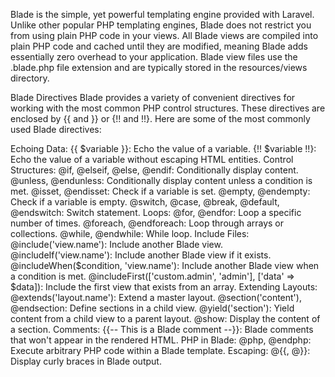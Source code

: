 Blade is the simple, yet powerful templating engine provided with Laravel. Unlike other popular PHP templating engines, Blade does not restrict you from using plain PHP code in your views. All Blade views are compiled into plain PHP code and cached until they are modified, meaning Blade adds essentially zero overhead to your application. Blade view files use the .blade.php file extension and are typically stored in the resources/views directory.

Blade Directives
Blade provides a variety of convenient directives for working with the most common PHP control structures. These directives are enclosed by {{ and }} or {!! and !!}. Here are some of the most commonly used Blade directives:

Echoing Data:
{{ $variable }}: Echo the value of a variable.
{!! $variable !!}: Echo the value of a variable without escaping HTML entities.
Control Structures:
@if, @elseif, @else, @endif: Conditionally display content.
@unless, @endunless: Conditionally display content unless a condition is met.
@isset, @endisset: Check if a variable is set.
@empty, @endempty: Check if a variable is empty.
@switch, @case, @break, @default, @endswitch: Switch statement.
Loops:
@for, @endfor: Loop a specific number of times.
@foreach, @endforeach: Loop through arrays or collections.
@while, @endwhile: While loop.
Include Files:
@include('view.name'): Include another Blade view.
@includeIf('view.name'): Include another Blade view if it exists.
@includeWhen($condition, 'view.name'): Include another Blade view when a condition is met.
@includeFirst(['custom.admin', 'admin'], ['data' => $data]): Include the first view that exists from an array.
Extending Layouts:
@extends('layout.name'): Extend a master layout.
@section('content'), @endsection: Define sections in a child view.
@yield('section'): Yield content from a child view to a parent layout.
@show: Display the content of a section.
Comments:
{{-- This is a Blade comment --}}: Blade comments that won't appear in the rendered HTML.
PHP in Blade:
@php, @endphp: Execute arbitrary PHP code within a Blade template.
Escaping:
@{{, @}}: Display curly braces in Blade output.